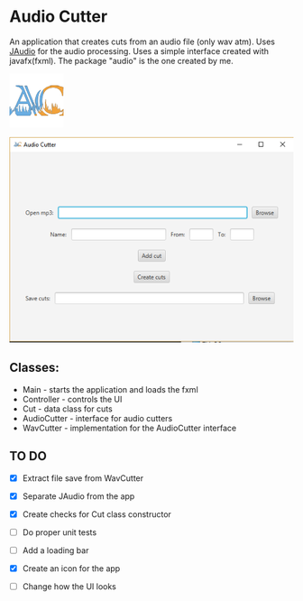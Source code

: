 # Audio Cutter 
An application that creates cuts from an audio file (only wav atm). Uses [JAudio](http://jaudio.sourceforge.net/) for the audio processing.
Uses a simple interface created with javafx(fxml). The package "audio" is the one created by me.

![alt text](https://raw.githubusercontent.com/zakupower/Audio-Cutter/master/ico.png)

![alt text](https://raw.githubusercontent.com/zakupower/Audio-Cutter/master/Capture1.PNG)
## Classes:
* Main - starts the application and loads the fxml
* Controller - controls the UI
* Cut - data class for cuts
* AudioCutter - interface for audio cutters
* WavCutter - implementation for the AudioCutter interface



## TO DO
- [x] Extract file save from WavCutter
- [x] Separate JAudio from the app
- [x] Create checks for Cut class constructor
- [ ] Do proper unit tests
- [ ] Add a loading bar
- [x] Create an icon for the app
- [ ] Change how the UI looks

